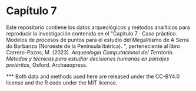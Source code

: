 # Capítulo 7
Este repositorio contiene los datos arqueológicos y métodos analíticos para reproducir la investigación contenida en el "Capítulo 7 · Caso práctico. Modelos de procesos de puntos para el estudio del Megalitismo de A Serra do Barbanza (Noroeste de la Península Ibérica). ", perteneciente al libro Carrero-Pazos, M. (2023). *Arqueología Computacional del Territorio. Métodos y técnicas para estudiar decisiones humanas en paisajes pretéritos*, Oxford. Archaeopress.

*** Both data and methods used here are released under the CC-BY4.0 license and the R code under the MIT license.



